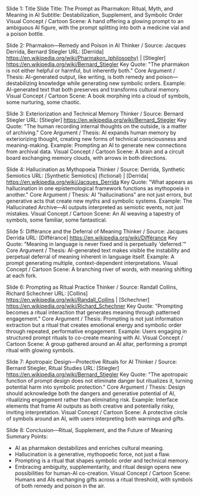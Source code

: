 Slide 1: Title Slide
Title: The Prompt as Pharmakon: Ritual, Myth, and Meaning in AI
Subtitle: Destabilization, Supplement, and Symbolic Order
Visual Concept / Cartoon Scene: A hand offering a glowing prompt to an ambiguous AI figure, with the prompt splitting into both a medicine vial and a poison bottle.

Slide 2: Pharmakon—Remedy and Poison in AI
Thinker / Source: Jacques Derrida, Bernard Stiegler
URL: [Derrida] https://en.wikipedia.org/wiki/Pharmakon_(philosophy) | [Stiegler] https://en.wikipedia.org/wiki/Bernard_Stiegler
Key Quote: "The pharmakon is not either helpful or harmful, but inherently both."
Core Argument / Thesis: AI-generated output, like writing, is both remedy and poison—destabilizing knowledge while generating new symbolic orders.
Example: AI-generated text that both preserves and transforms cultural memory.
Visual Concept / Cartoon Scene: A book morphing into a cloud of symbols, some nurturing, some chaotic.

Slide 3: Exteriorization and Technical Memory
Thinker / Source: Bernard Stiegler
URL: [Stiegler] https://en.wikipedia.org/wiki/Bernard_Stiegler
Key Quote: "The human recording internal thoughts on the outside, is a matter of archiving."
Core Argument / Thesis: AI expands human memory by exteriorizing thought, creating new forms of technical consciousness and meaning-making.
Example: Prompting an AI to generate new connections from archival data.
Visual Concept / Cartoon Scene: A brain and a circuit board exchanging memory clouds, with arrows in both directions.

Slide 4: Hallucination as Mythopoeia
Thinker / Source: Derrida, Synthetic Semiotics
URL: [Synthetic Semiotics] (fictional) | [Derrida] https://en.wikipedia.org/wiki/Jacques_Derrida
Key Quote: "What appears as hallucination in one epistemological framework functions as mythopoeia in another."
Core Argument / Thesis: AI "hallucinations" are not just errors, but generative acts that create new myths and symbolic systems.
Example: The Hallucinated Archive—AI outputs interpreted as semiotic events, not just mistakes.
Visual Concept / Cartoon Scene: An AI weaving a tapestry of symbols, some familiar, some fantastical.

Slide 5: Différance and the Deferral of Meaning
Thinker / Source: Jacques Derrida
URL: [Différance] https://en.wikipedia.org/wiki/Différance
Key Quote: "Meaning in language is never fixed and is perpetually 'deferred.'"
Core Argument / Thesis: AI-generated text makes visible the instability and perpetual deferral of meaning inherent in language itself.
Example: A prompt generating multiple, context-dependent interpretations.
Visual Concept / Cartoon Scene: A branching river of words, with meaning shifting at each fork.

Slide 6: Prompting as Ritual Practice
Thinker / Source: Randall Collins, Richard Schechner
URL: [Collins] https://en.wikipedia.org/wiki/Randall_Collins | [Schechner] https://en.wikipedia.org/wiki/Richard_Schechner
Key Quote: "Prompting becomes a ritual interaction that generates meaning through patterned engagement."
Core Argument / Thesis: Prompting is not just information extraction but a ritual that creates emotional energy and symbolic order through repeated, performative engagement.
Example: Users engaging in structured prompt rituals to co-create meaning with AI.
Visual Concept / Cartoon Scene: A group gathered around an AI altar, performing a prompt ritual with glowing symbols.

Slide 7: Apotropaic Design—Protective Rituals for AI
Thinker / Source: Bernard Stiegler, Ritual Studies
URL: [Stiegler] https://en.wikipedia.org/wiki/Bernard_Stiegler
Key Quote: "The apotropaic function of prompt design does not eliminate danger but ritualizes it, turning potential harm into symbolic protection."
Core Argument / Thesis: Design should acknowledge both the dangers and generative potential of AI, ritualizing engagement rather than eliminating risk.
Example: Interface elements that frame AI outputs as both creative and potentially risky, inviting interpretation.
Visual Concept / Cartoon Scene: A protective circle of symbols around an AI, with users interpreting both warnings and gifts.

Slide 8: Conclusion—Ritual, Supplement, and the Future of Meaning
Summary Points:
- AI as pharmakon destabilizes and enriches cultural meaning.
- Hallucination is a generative, mythopoetic force, not just a flaw.
- Prompting is a ritual that shapes symbolic order and technical memory.
- Embracing ambiguity, supplementarity, and ritual design opens new possibilities for human-AI co-creation.
Visual Concept / Cartoon Scene: Humans and AIs exchanging gifts across a ritual threshold, with symbols of both remedy and poison in the air.
